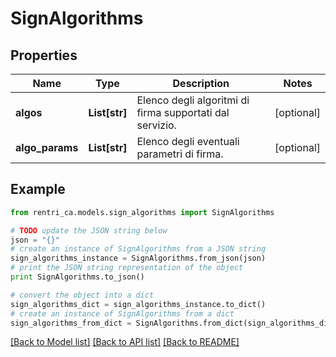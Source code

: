# SignAlgorithms


## Properties
Name | Type | Description | Notes
------------ | ------------- | ------------- | -------------
**algos** | **List[str]** | Elenco degli algoritmi di firma supportati dal servizio. | [optional] 
**algo_params** | **List[str]** | Elenco degli eventuali parametri di firma. | [optional] 

## Example

```python
from rentri_ca.models.sign_algorithms import SignAlgorithms

# TODO update the JSON string below
json = "{}"
# create an instance of SignAlgorithms from a JSON string
sign_algorithms_instance = SignAlgorithms.from_json(json)
# print the JSON string representation of the object
print SignAlgorithms.to_json()

# convert the object into a dict
sign_algorithms_dict = sign_algorithms_instance.to_dict()
# create an instance of SignAlgorithms from a dict
sign_algorithms_from_dict = SignAlgorithms.from_dict(sign_algorithms_dict)
```
[[Back to Model list]](../README.md#documentation-for-models) [[Back to API list]](../README.md#documentation-for-api-endpoints) [[Back to README]](../README.md)


